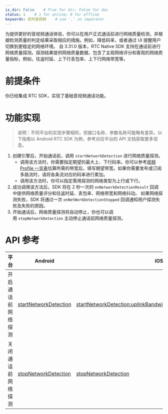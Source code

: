 ```yaml
---
is_dir: False    # True for dir; False for doc
status: 1    # 1 for online; 0 for offline
keywords: 实时音视频    # use ',' as separator
---
```


为提供更好的音视频通话体验，你可以在用户正式通话前进行网络质量检测，并根据检测质量的判定结果采取相应的措施。例如，降低码率，或者通过 UI 提醒用户切换到更稳定的网络环境。
自 3.31.0 版本，RTC Native SDK 支持在通话前进行网络质量探测。探测结果提供网络质量数据，包含了主观网络评分和客观的网络质量指标，例如，往返时延、上下行丢包率、上下行网络带宽等。
# 前提条件
你已经集成 RTC SDK，实现了基础音视频通话功能。
# 功能实现
> 说明：不同平台的实现步骤相同，但接口名称、参数名称可能略有差异。以下指南以 Android RTC SDK 为例，参考对应平台的 API 文档获取更多信息。
1. 创建引擎后，开始通话前，调用 `startNetworkDetection` 进行网络质量探测。
	- 调用该方法时，你需要指定期望的最大上、下行码率。你可以参考[视频 Profile 一览表](70122)估算所需的带宽后，填写期望带宽。如果你需要发布或订阅多路流时，请将各条流对应的码率进行累加。
	- 调用该方法时，你可以指定需用探测的网络类型为上行或下行。
2. 成功调用该方法后，SDK 将在 2 秒一次的 `onNetworkDetectionResult` 回调中提供网络质量评分和往返时延、丢包率、网络带宽和网络抖动。
  如果网络探测失败，SDK 将通过一次 `onNetWorkDetectionStopped` 回调通知用户探测失败及失败的原因。
1. 开始通话后，网络质量探测将自动停止，你也可以调用 `stopNetworkDetection` 主动停止通话前网络质量探测。
# API 参考
|平台|Android|iOS|Mac|Windows|
|--|--|--|--|--|
|开启通话前网络探测|[startNetworkDetection](Android-api#startnetworkdetection)|[startNetworkDetection:uplinkBandwidth:downlink:downlinkBandwidth:](iOS-api#ByteRTCVideo-startnetworkdetection-uplinkbandwidth-downlink-downlinkbandwidth)|--|[startNetworkDetection](Windows-api#startnetworkdetection)|
|关闭通话前网络探测|[stopNetworkDetection](Android-api#stopnetworkdetection)|[stopNetworkDetection](iOS-api#stopnetworkdetection)|--|[stopNetworkDetection](Windows-api#stopnetworkdetection)|
